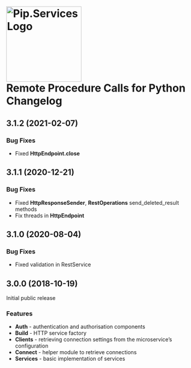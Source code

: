 # <img src="https://uploads-ssl.webflow.com/5ea5d3315186cf5ec60c3ee4/5edf1c94ce4c859f2b188094_logo.svg" alt="Pip.Services Logo" width="200"> <br/> Remote Procedure Calls for Python Changelog

## <a name="3.1.2"></a> 3.1.2 (2021-02-07)

### Bug Fixes
* Fixed **HttpEndpoint.close**

## <a name="3.1.1"></a> 3.1.1 (2020-12-21)

### Bug Fixes
* Fixed **HttpResponseSender**, **RestOperations** send_deleted_result methods
* Fix threads in **HttpEndpoint**

## <a name="3.1.0"></a> 3.1.0 (2020-08-04)

### Bug Fixes
* Fixed validation in RestService

## <a name="3.0.0"></a> 3.0.0 (2018-10-19)

Initial public release

### Features
* **Auth** - authentication and authorisation components
* **Build** - HTTP service factory
* **Clients** - retrieving connection settings from the microservice’s configuration
* **Connect** - helper module to retrieve connections
* **Services** - basic implementation of services
